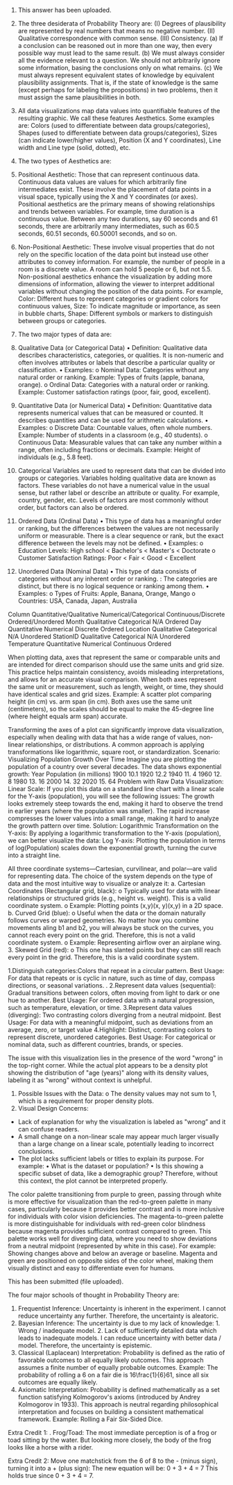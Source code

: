 1. This answer has been uploaded.   

2. The three desiderata of Probability Theory are:
(I) Degrees of plausibility are represented by real numbers that means no negative number. 
(II) Qualitative correspondence with common sense.
(III) Consistency.
(a) If a conclusion can be reasoned out in more than one way, then every possible way must lead to the same result.
(b) We must always consider all the evidence relevant to a question. We should not arbitrarily ignore some information, basing the conclusions only on what remains.
(c) We must always represent equivalent states of knowledge by equivalent plausibility assignments. That is, if the state of knowledge is the same (except perhaps for labeling the propositions) in two problems, then it must assign the same plausibilities in both.  

3. All data visualizations map data values into quantifiable features of the resulting graphic. We call these features Aesthetics. Some examples are: Colors (used to differentiate between data groups/categories), Shapes (used to differentiate between data groups/categories),  Sizes (can indicate lower/higher values), Position (X and Y coordinates), Line width and Line type (solid, dotted), etc.   

4. The two types of Aesthetics are: 
1. Positional Aesthetic: Those that can represent continuous data. Continuous data values are values for which arbitrarily fine intermediates exist. These involve the placement of data points in a visual space, typically using the X and Y coordinates (or axes). Positional aesthetics are the primary means of showing relationships and trends between variables.
For example, time duration is a continuous value. Between any two durations, say 60 seconds and 61 seconds, there are arbitrarily many intermediates, such as 60.5 seconds, 60.51 seconds, 60.50001 seconds, and so on. 
2. Non-Positional Aesthetic: These involve visual properties that do not rely on the specific location of the data point but instead use other attributes to convey information.
For example, the number of people in a room is a discrete value. A room can hold 5 people or 6, but not 5.5. Non-positional aesthetics enhance the visualization by adding more dimensions of information, allowing the viewer to interpret additional variables without changing the position of the data points. For example, Color: Different hues to represent categories or gradient colors for continuous values, Size: To indicate magnitude or importance, as seen in bubble charts, Shape: Different symbols or markers to distinguish between groups or categories.

5. The two major types of data are:
1. Qualitative Data (or Categorical Data)
•	Definition: Qualitative data describes characteristics, categories, or qualities. It is non-numeric and often involves attributes or labels that describe a particular quality or classification.
•	Examples:
o	Nominal Data: Categories without any natural order or ranking. Example: Types of fruits (apple, banana, orange).
o	Ordinal Data: Categories with a natural order or ranking. Example: Customer satisfaction ratings (poor, fair, good, excellent).
2. Quantitative Data (or Numerical Data)
•	Definition: Quantitative data represents numerical values that can be measured or counted. It describes quantities and can be used for arithmetic calculations.
•	Examples:
o	Discrete Data: Countable values, often whole numbers. Example: Number of students in a classroom (e.g., 40 students).
o	Continuous Data: Measurable values that can take any number within a range, often including fractions or decimals. Example: Height of individuals (e.g., 5.8 feet).

6. Categorical Variables are used to represent data that can be divided into groups or categories. Variables holding qualitative data are known as factors. These variables do not have a numerical value in the usual sense, but rather label or describe an attribute or quality. For example, country, gender, etc. Levels of factors are most commonly without order, but factors can also be ordered.  

1. Ordered Data (Ordinal Data)
•	This type of data has a meaningful order or ranking, but the differences between the values are not necessarily uniform or measurable. There is a clear sequence or rank, but the exact difference between the levels may not be defined.
•	Examples:
o	Education Levels: High school < Bachelor's < Master's < Doctorate
o	Customer Satisfaction Ratings: Poor < Fair < Good < Excellent
 2. Unordered Data (Nominal Data)
•	This type of data consists of categories without any inherent order or ranking. : The categories are distinct, but there is no logical sequence or ranking among them.
•	Examples:
o	Types of Fruits: Apple, Banana, Orange, Mango
o	Countries: USA, Canada, Japan, Australia

Column	Quantitative/Qualitative	Numerical/Categorical	Continuous/Discrete	Ordered/Unordered
Month	  Qualitative	                Categorical	              N/A	            Ordered
Day	    Quantitative	              Numerical	              Discrete	        Ordered
Location Qualitative	              Categorical	              N/A	            Unordered
StationID Qualitative	              Categorical	              N/A	            Unordered
Temperature	Quantitative	          Numerical	              Continuous	      Ordered

When plotting data, axes that represent the same or comparable units and are intended for direct comparison should use the same units and grid size. This practice helps maintain consistency, avoids misleading interpretations, and allows for an accurate visual comparison. When both axes represent the same unit or measurement, such as length, weight, or time, they should have identical scales and grid sizes. Example: A scatter plot comparing height (in cm) vs. arm span (in cm). Both axes use the same unit (centimeters), so the scales should be equal to make the 45-degree line (where height equals arm span) accurate.

Transforming the axes of a plot can significantly improve data visualization, especially when dealing with data that has a wide range of values, non-linear relationships, or distributions. A common approach is applying transformations like logarithmic, square root, or standardization. Scenario: Visualizing Population Growth Over Time
Imagine you are plotting the population of a country over several decades. The data shows exponential growth:
Year	Population (in millions)
1900	10.1
1920	12.2
1940	11.	4
1960	12.	8
1980	13.	16
2000	14.	32
2020	15.	64
Problem with Raw Data Visualization:
Linear Scale: If you plot this data on a standard line chart with a linear scale for the Y-axis (population), you will see the following issues:
The growth looks extremely steep towards the end, making it hard to observe the trend in earlier years (where the population was smaller).
The rapid increase compresses the lower values into a small range, making it hard to analyze the growth pattern over time.
Solution: Logarithmic Transformation on the Y-axis:
By applying a logarithmic transformation to the Y-axis (population), we can better visualize the data:
Log Y-axis: Plotting the population in terms of log⁡(Population) scales down the exponential growth, turning the curve into a straight line.

All three coordinate systems—Cartesian, curvilinear, and polar—are valid for representing data. The choice of the system depends on the type of data and the most intuitive way to visualize or analyze it:
a.	Cartesian Coordinates (Rectangular grid, black):
o	Typically used for data with linear relationships or structured grids (e.g., height vs. weight). This is a valid coordinate system.
o	Example: Plotting points (x,y)(x, y)(x,y) in a 2D space.
b.	Curved Grid (blue):
o	Useful when the data or the domain naturally follows curves or warped geometries. No matter how you combine movements aling b1 and b2, you will always be stuck on the curves, you cannot reach every point on the grid. Therefore, this is not a valid coordinate system.
o	Example: Representing airflow over an airplane wing.
3.	Skewed Grid (red):
o	This one has slanted points but they can still reach every point in the grid. Therefore, this is a valid coordinate system.

1.Distinguish categories:Colors that repeat in a circular pattern. Best Usage: For data that repeats or is cyclic in nature, such as time of day, compass directions, or seasonal variations. . 2.Represent data values (sequential): Gradual transitions between colors, often moving from light to dark or one hue to another. Best Usage: For ordered data with a natural progression, such as temperature, elevation, or time. 3.Represent data values (diverging): Two contrasting colors diverging from a neutral midpoint. Best Usage: For data with a meaningful midpoint, such as deviations from an average, zero, or target value 4.Highlight: Distinct, contrasting colors to represent discrete, unordered categories. Best Usage: For categorical or nominal data, such as different countries, brands, or species.

The issue with this visualization lies in the presence of the word "wrong" in the top-right corner. While the actual plot appears to be a density plot showing the distribution of "age (years)" along with its density values, labeling it as "wrong" without context is unhelpful.
1.	Possible Issues with the Data:
o	The density values may not sum to 1, which is a requirement for proper density plots.
2.	Visual Design Concerns:
- Lack of explanation for why the visualization is labeled as "wrong” and it can confuse readers. 
- A small change on a non-linear scale may appear much larger visually than a large change on a linear scale, potentially leading to incorrect conclusions. 
- The plot lacks sufficient labels or titles to explain its purpose. For example:
•	What is the dataset or population?
•	Is this showing a specific subset of data, like a demographic group?
Therefore, without this context, the plot cannot be interpreted properly.

The color palette transitioning from purple to green, passing through white is more effective for visualization than the red-to-green palette in many cases, particularly because it provides better contrast and is more inclusive for individuals with color vision deficiencies. The magenta-to-green palette is more distinguishable for individuals with red-green color blindness because magenta provides sufficient contrast compared to green. This palette works well for diverging data, where you need to show deviations from a neutral midpoint (represented by white in this case). For example: Showing changes above and below an average or baseline. Magenta and green are positioned on opposite sides of the color wheel, making them visually distinct and easy to differentiate even for humans.

This has been submitted (file uploaded).

The four major schools of thought in Probability Theory are:
1. Frequentist Inference: Uncertainty is inherent in the experiment. I cannot reduce uncertainty any further. Therefore, the uncertainty is aleatoric.
2. Bayesian Inference: The uncertainty is due to my lack of knowledge: 1. Wrong / inadequate model. 2. Lack of sufficiently detailed data which leads to inadequate models. I can reduce uncertainty with better data / model. Therefore, the uncertainty is epistemic.
3. Classical (Laplacean) Interpretation: Probability is defined as the ratio of favorable outcomes to all equally likely outcomes. This approach assumes a finite number of equally probable outcomes. Example: The probability of rolling a 6 on a fair die is 16\frac{1}{6}61, since all six outcomes are equally likely.
4. Axiomatic Interpretation: Probability is defined mathematically as a set function satisfying Kolmogorov's axioms (introduced by Andrey Kolmogorov in 1933). This approach is neutral regarding philosophical interpretation and focuses on building a consistent mathematical framework. Example: Rolling a Fair Six-Sided Dice.

Extra Credit 1: . Frog/Toad: The most immediate perception is of a frog or toad sitting by the water. But looking more closely, the body of the frog looks like a horse with a rider.  

Extra Credit 2: Move one matchstick from the 6 of 8 to the - (minus sign), turning it into a + (plus sign):
The new equation will be:
0 + 3 + 4 = 7
This holds true since 0 + 3 + 4 = 7.
